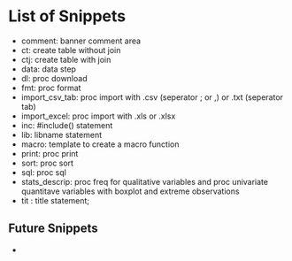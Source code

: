 List of Snippets
=================

* comment: banner comment area
* ct: create table without join
* ctj: create table with join
* data: data step
* dl: proc download
* fmt: proc format
* import_csv_tab: proc import with .csv (seperator ; or ,) or .txt (seperator tab)
* import_excel: proc import with .xls or .xlsx
* inc: #include() statement
* lib: libname statement
* macro: template to create a macro function
* print: proc print
* sort: proc sort
* sql: proc sql
* stats_descrip: proc freq for qualitative variables and proc univariate quantitave variables with boxplot and extreme observations
* tit : title statement;

Future Snippets
----------------

* 